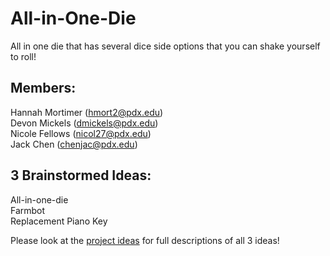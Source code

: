 # All-in-One-Die
All in one die that has several dice side options that you can shake yourself to roll!

## Members:  <br />
Hannah Mortimer (hmort2@pdx.edu) <br />
Devon Mickels (dmickels@pdx.edu) <br />
Nicole Fellows  (nicol27@pdx.edu) <br />
Jack Chen (chenjac@pdx.edu)

## 3 Brainstormed Ideas: <br />
All-in-one-die  <br />
Farmbot <br />
Replacement Piano Key <br />

Please look at the [project ideas](https://github.com/jackchen0226/all-in-one-die/wiki/Project-Ideas) for full descriptions of all 3 ideas!
